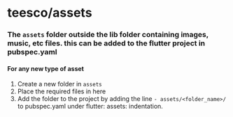 # teesco/assets

### The `assets` folder outside the lib folder containing images, music, etc files. this can be added to the flutter project in pubspec.yaml

#### For any new type of asset
1. Create a new folder in `assets`
2. Place the required files in here
3. Add the folder to the project by adding the line `- assets/<folder_name>/` to pubspec.yaml under flutter: assets: indentation.